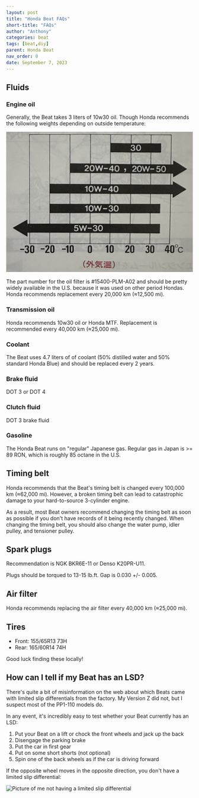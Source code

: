 ```yaml
---
layout: post
title: "Honda Beat FAQs"
short-title: "FAQs"
author: "Anthony"
categories: beat
tags: [beat,diy]
parent: Honda Beat
nav_order: 0
date: September 7, 2023
---
```

## Fluids

### Engine oil

Generally, the Beat takes 3 liters of 10w30 oil. Though Honda recommends the following weights depending on outside temperature:

![Chart of recommended oil weights by outside temperature.](../assets/img/beat-faqs/oil-chart.jpg)

The part number for the oil filter is #15400-PLM-A02 and should be pretty widely available in the U.S. because it was used on other period Hondas. Honda recommends replacement every 20,000 km (≈12,500 mi).

### Transmission oil

Honda recommends 10w30 oil or Honda MTF. Replacement is recommended every 40,000 km (≈25,000 mi).

### Coolant

The Beat uses 4.7 liters of of coolant (50% distilled water and 50% standard Honda Blue) and should be replaced every 2 years.

### Brake fluid

DOT 3 or DOT 4

### Clutch fluid

DOT 3 brake fluid

### Gasoline

The Honda Beat runs on "regular" Japanese gas. Regular gas in Japan is >= 89 RON, which is roughly 85 octane in the U.S.

## Timing belt

Honda recommends that the Beat's timing belt is changed every 100,000 km (≈62,000 mi). However, a broken timing belt can lead to catastrophic damage to your hard-to-source 3-cylinder engine.

As a result, most Beat owners recommend changing the timing belt as soon as possible if you don't have records of it being recently changed. When changing the timing belt, you should also change the water pump, idler pulley, and tensioner pulley.

## Spark plugs

Recommendation is NGK BKR6E-11 or Denso K20PR-U11.

Plugs should be torqued to 13-15 lb.ft. Gap is 0.030 +/- 0.005.

## Air filter

Honda recommends replacing the air filter every 40,000 km (≈25,000 mi).

## Tires

* Front: 155/65R13 73H
* Rear: 165/60R14 74H

Good luck finding these locally!

## How can I tell if my Beat has an LSD?

There's quite a bit of misinformation on the web about which Beats came with limited slip differentials from the factory. My Version Z did not, but I suspect most of the PP1-110 models do.

In any event, it's incredibly easy to test whether your Beat currently has an LSD:

1. Put your Beat on a lift or chock the front wheels and jack up the back
2. Disengage the parking brake
3. Put the car in first gear
4. Put on some short shorts (not optional)
5. Spin one of the back wheels as if the car is driving forward

If the opposite wheel moves in the opposite direction, you don't have a limited slip differential:

![Picture of me not having a limited slip differential](../assets/img/beat-faqs/lsd-check-optimized.gif)

